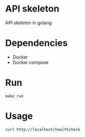 # API skeleton
API skeleton in golang

# Dependencies
- Docker
- Docker compose

# Run
`make run`

# Usage
`curl http://localhost/healthcheck`
